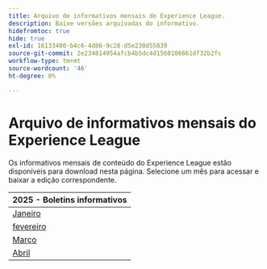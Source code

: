 ```yaml
---
title: Arquivo de informativos mensais do Experience League.
description: Baixe versões arquivadas do informativo.
hidefromtoc: true
hide: true
exl-id: 16133400-b4c6-4d86-9c28-d5e230d55839
source-git-commit: 2e234814954afcb4b5dc4d1560106661df32b2fc
workflow-type: tm+mt
source-wordcount: '46'
ht-degree: 0%

---
```


# Arquivo de informativos mensais do Experience League

Os informativos mensais de conteúdo do Experience League estão disponíveis para download nesta página. Selecione um mês para acessar e baixar a edição correspondente.

| 2025 - Boletins informativos |
|------------|
| [Janeiro](assets/Jan-Newsletter.pdf) |
| [fevereiro](assets/Feb-Newsletter.pdf) |
| [Março](assets/March-Newsletter.pdf) |
| [Abril](assets/April-Newsletter.pdf) |

